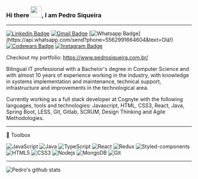 ### Hi there <img src="https://raw.githubusercontent.com/MartinHeinz/MartinHeinz/master/wave.gif" width="30px">, I am Pedro Siqueira

---

[![Linkedin Badge](https://img.shields.io/badge/-LinkedIn-blue?style=flat-square&logo=Linkedin&logoColor=white&link=https://www.linkedin.com/in/fabriciopolato/)](https://www.linkedin.com/in/pedrovsiqueira/)
[![Gmail Badge](https://img.shields.io/badge/-Gmail-c14438?style=flat-square&logo=Gmail&logoColor=white&link=mailto:pedro.v.siqueira@gmail.com)](mailto:pedro.v.siqueira@gmail.com)
[![Whatsapp Badge](https://img.shields.io/badge/-Whatsapp-4CA143?style=flat-square&labelColor=4CA143&logo=whatsapp&logoColor=white&link=https://api.whatsapp.com/send?phone=5562991664604&text=Olá!)](https://api.whatsapp.com/send?phone=5562991664604&text=Olá!)
[![Codewars Badge](https://www.codewars.com/users/pedrovsiqueira/badges/micro)](https://www.codewars.com/users/pedrovsiqueira/badges/micro)
[![Instagram Badge](https://img.shields.io/badge/-Instagram-BF008C?style=flat-square&logo=Instagram&logoColor=white&link=https://www.instagram.com/pedrovsiqueira)](https://www.instagram.com/pedrovsiqueira) 

Checkout my portfolio: https://www.pedrosiqueira.com.br/

Bilingual IT professional with a Bachelor's degree in Computer Science and with almost 10 years of experience working in the industry, with knowledge in systems implementation and maintenance, technical support, infrastructure and improvements in the technological area.

Currently working as a full stack developer at Cognyte with the following languages, tools and technologies: Javascript, HTML, CSS3, React, Java, Spring Boot, LESS, Git, Gitlab, SCRUM, Design Thinking and Agile Methodologies.

---

🧰 Toolbox

![JavaScript](https://img.shields.io/badge/-Javascript-black?style=flat-square&logo=javascript)
![Java](https://img.shields.io/badge/-Java-black?style=flat-square&logo=java)
![TypeScript](https://img.shields.io/badge/-TypeScript-black?style=flat-square&logo=typescript)
![React](https://img.shields.io/badge/-React-black?style=flat-square&logo=react)
![Redux](https://img.shields.io/badge/-Redux-black?style=flat-square&logo=redux)
![Styled-components](https://img.shields.io/badge/-Styled%20Components-black?style=flat-square&logo=styled-components)
![HTML5](https://img.shields.io/badge/-HTML5-black?style=flat-square&logo=html5&logoColor=white)
![CSS3](https://img.shields.io/badge/-CSS3-black?style=flat-square&logo=css3)
![Nodejs](https://img.shields.io/badge/-Nodejs-black?style=flat-square&logo=Node.js)
![MongoDB](https://img.shields.io/badge/-MongoDB-black?style=flat-square&logo=mongodb)
![Git](https://img.shields.io/badge/-Git-black?style=flat-square&logo=git)

---

![Pedro's github stats](https://github-readme-stats.vercel.app/api?username=pedrovsiqueira&show_icons=true&theme=dracula)
